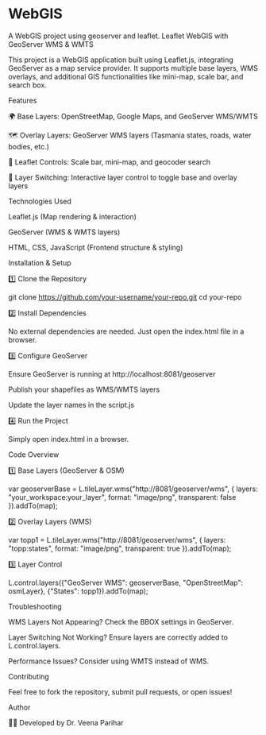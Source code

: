 # WebGIS
A WebGIS project using geoserver and leaflet. 
Leaflet WebGIS with GeoServer WMS & WMTS

This project is a WebGIS application built using Leaflet.js, integrating GeoServer as a map service provider. It supports multiple base layers, WMS overlays, and additional GIS functionalities like mini-map, scale bar, and search box.

Features

🌍 Base Layers: OpenStreetMap, Google Maps, and GeoServer WMS/WMTS

🗺️ Overlay Layers: GeoServer WMS layers (Tasmania states, roads, water bodies, etc.)

🧭 Leaflet Controls: Scale bar, mini-map, and geocoder search

🔄 Layer Switching: Interactive layer control to toggle base and overlay layers

Technologies Used

Leaflet.js (Map rendering & interaction)

GeoServer (WMS & WMTS layers)

HTML, CSS, JavaScript (Frontend structure & styling)

Installation & Setup

1️⃣ Clone the Repository

 git clone https://github.com/your-username/your-repo.git
 cd your-repo

2️⃣ Install Dependencies

No external dependencies are needed. Just open the index.html file in a browser.

3️⃣ Configure GeoServer

Ensure GeoServer is running at http://localhost:8081/geoserver

Publish your shapefiles as WMS/WMTS layers

Update the layer names in the script.js

4️⃣ Run the Project

Simply open index.html in a browser.

Code Overview

1️⃣ Base Layers (GeoServer & OSM)

var geoserverBase = L.tileLayer.wms("http://8081/geoserver/wms", {
    layers: "your_workspace:your_layer",
    format: "image/png",
    transparent: false
}).addTo(map);

2️⃣ Overlay Layers (WMS)

var topp1 = L.tileLayer.wms("http://8081/geoserver/wms", {
    layers: "topp:states",
    format: "image/png",
    transparent: true
}).addTo(map);

3️⃣ Layer Control

L.control.layers({"GeoServer WMS": geoserverBase, "OpenStreetMap": osmLayer}, {"States": topp1}).addTo(map);

Troubleshooting

WMS Layers Not Appearing? Check the BBOX settings in GeoServer.

Layer Switching Not Working? Ensure layers are correctly added to L.control.layers.

Performance Issues? Consider using WMTS instead of WMS.

Contributing

Feel free to fork the repository, submit pull requests, or open issues!

Author

👨‍💻 Developed by Dr. Veena Parihar

